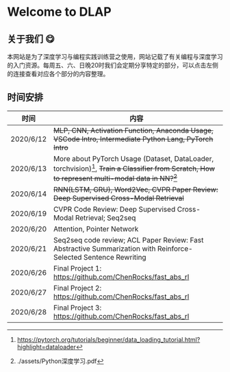 # Welcome to DLAP

## 关于我们 :yum:

本网站是为了深度学习与编程实践训练营之使用，网站记载了有关编程与深度学习的入门资源。每周五、六、日晚20时我们会定期分享特定的部分，可以点击左侧的连接查看对应各个部分的内容整理。

## 时间安排

时间        | 内容
-----------| -----
2020/6/12  | ~~MLP, CNN, Activation Function, Anaconda Usage, VSCode Intro, Intermediate Python Lang, PyTorch Intro~~
2020/6/13  | More about PyTorch Usage (Dataset, DataLoader, torchvision)[^1], ~~Train a Classifier from Scratch, How to represent multi-modal data in NN?[^2]~~
2020/6/14  | ~~RNN(LSTM, GRU), Word2Vec, CVPR Paper Review:  Deep Supervised Cross-Modal Retrieval~~
2020/6/19  | CVPR Code Review:  Deep Supervised Cross-Modal Retrieval; Seq2seq
2020/6/20  | Attention, Pointer Network
2020/6/21  | Seq2seq code review; ACL Paper Review:  Fast Abstractive Summarization with Reinforce-Selected Sentence Rewriting
2020/6/26  | Final Project 1: https://github.com/ChenRocks/fast_abs_rl
2020/6/27  | Final Project 2: https://github.com/ChenRocks/fast_abs_rl
2020/6/28  | Final Project 3: https://github.com/ChenRocks/fast_abs_rl


[^1]: https://pytorch.org/tutorials/beginner/data_loading_tutorial.html?highlight=dataloader
[^2]: ./assets/Python深度学习.pdf